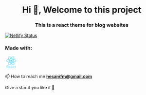 <h1 align="center">Hi 👋, Welcome to this project</h1>
<h3 align="center">This is a react theme for blog websites</h3>



[![Netlify Status](https://api.netlify.com/api/v1/badges/01e18ed5-3bb3-4447-a4e2-8d8a60d39e98/deploy-status)](https://app.netlify.com/sites/rblog-template/deploys)
<h3 align="left">Made with:</h3>
<p>  <a href="https://reactjs.org/" target="_blank" rel="noreferrer"> <img src="https://raw.githubusercontent.com/devicons/devicon/master/icons/react/react-original-wordmark.svg" alt="react" width="40" height="40"/> </a> </p>


📫 How to reach me **hesamfm@gmail.com**


<p>Give a star if you like it 🤗</p>

